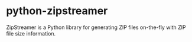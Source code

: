 # python-zipstreamer
ZipStreamer is a Python library for generating ZIP files on-the-fly with ZIP file size information.
